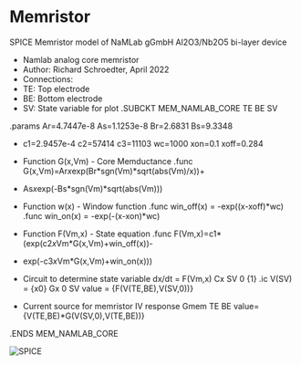 # Memristor
SPICE Memristor model of NaMLab gGmbH Al2O3/Nb2O5 bi-layer device


* Namlab analog core memristor
* Author: Richard Schroedter, April 2022
* Connections:
*   TE: Top electrode
*   BE: Bottom electrode
*   SV: State variable for plot
.SUBCKT MEM_NAMLAB_CORE TE BE SV

.params Ar=4.7447e-8 As=1.1253e-8 Br=2.6831 Bs=9.3348
+ c1=2.9457e-4 c2=57414 c3=11103 wc=1000 xon=0.1 xoff=0.284

* Function G(x,Vm) - Core Memductance
.func G(x,Vm)=Ar*x*exp(Br*sgn(Vm)*sqrt(abs(Vm)/x))+
+ As*x*exp(-Bs*sgn(Vm)*sqrt(abs(Vm)))

* Function w(x) - Window function 
.func win_off(x) = -exp((x-xoff)*wc)
.func win_on(x)  = -exp(-(x-xon)*wc)

* Function F(Vm,x) - State equation
.func F(Vm,x)=c1*(exp(c2*x*Vm*G(x,Vm)+win_off(x))-
+ exp(-c3*x*Vm*G(x,Vm)+win_on(x)))

* Circuit to determine state variable dx/dt = F(Vm,x)
Cx SV 0 {1}
.ic V(SV) = {x0}
Gx 0 SV value = {F(V(TE,BE),V(SV,0))}

* Current source for memristor IV response
Gmem TE BE value={V(TE,BE)*G(V(SV,0),V(TE,BE))}

.ENDS MEM_NAMLAB_CORE



![SPICE](https://user-images.githubusercontent.com/103260242/162437716-61172ee0-8e74-4131-9095-1472ce789340.jpg)
